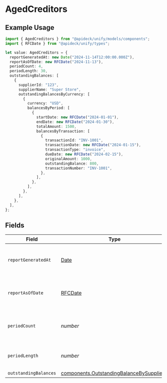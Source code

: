 # AgedCreditors

## Example Usage

```typescript
import { AgedCreditors } from "@apideck/unify/models/components";
import { RFCDate } from "@apideck/unify/types";

let value: AgedCreditors = {
  reportGeneratedAt: new Date("2024-11-14T12:00:00.000Z"),
  reportAsOfDate: new RFCDate("2024-11-13"),
  periodCount: 4,
  periodLength: 30,
  outstandingBalances: [
    {
      supplierId: "123",
      supplierName: "Super Store",
      outstandingBalancesByCurrency: [
        {
          currency: "USD",
          balancesByPeriod: [
            {
              startDate: new RFCDate("2024-01-01"),
              endDate: new RFCDate("2024-01-30"),
              totalAmount: 1500,
              balancesByTransaction: [
                {
                  transactionId: "INV-1001",
                  transactionDate: new RFCDate("2024-01-15"),
                  transactionType: "invoice",
                  dueDate: new RFCDate("2024-02-15"),
                  originalAmount: 1000,
                  outstandingBalance: 800,
                  transactionNumber: "INV-1001",
                },
              ],
            },
          ],
        },
      ],
    },
  ],
};
```

## Fields

| Field                                                                                                | Type                                                                                                 | Required                                                                                             | Description                                                                                          | Example                                                                                              |
| ---------------------------------------------------------------------------------------------------- | ---------------------------------------------------------------------------------------------------- | ---------------------------------------------------------------------------------------------------- | ---------------------------------------------------------------------------------------------------- | ---------------------------------------------------------------------------------------------------- |
| `reportGeneratedAt`                                                                                  | [Date](https://developer.mozilla.org/en-US/docs/Web/JavaScript/Reference/Global_Objects/Date)        | :heavy_minus_sign:                                                                                   | The exact date and time the report was generated.                                                    | 2024-11-14T12:00:00.000Z                                                                             |
| `reportAsOfDate`                                                                                     | [RFCDate](../../types/rfcdate.md)                                                                    | :heavy_minus_sign:                                                                                   | The cutoff date for transactions included in the report.                                             | 2024-11-13                                                                                           |
| `periodCount`                                                                                        | *number*                                                                                             | :heavy_minus_sign:                                                                                   | Number of aging periods shown in the report.                                                         | 4                                                                                                    |
| `periodLength`                                                                                       | *number*                                                                                             | :heavy_minus_sign:                                                                                   | Length of each aging period in days.                                                                 | 30                                                                                                   |
| `outstandingBalances`                                                                                | [components.OutstandingBalanceBySupplier](../../models/components/outstandingbalancebysupplier.md)[] | :heavy_minus_sign:                                                                                   | N/A                                                                                                  |                                                                                                      |